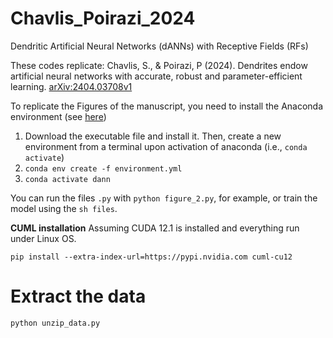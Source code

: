 # Chavlis_Poirazi_2024
Dendritic Artificial Neural Networks (dANNs) with Receptive Fields (RFs)

These codes replicate: Chavlis, S., & Poirazi, P (2024). Dendrites endow artificial neural networks with accurate, robust and parameter-efficient learning. [arXiv:2404.03708v1](https://arxiv.org/abs/2404.03708v1)

To replicate the Figures of the manuscript, you need to install the Anaconda environment (see [here](https://www.anaconda.com/download/))

1. Download the executable file and install it. Then, create a new environment from a terminal upon activation of anaconda (i.e., ```conda activate```)
2. ```conda env create -f environment.yml```
3. ```conda activate dann```

You can run the files `.py` with `python figure_2.py`, for example, or train the model using the `sh files`.

**CUML installation** 
Assuming CUDA 12.1 is installed and everything run under Linux OS.

```pip install --extra-index-url=https://pypi.nvidia.com cuml-cu12```

# Extract the data

`python unzip_data.py`

